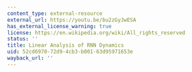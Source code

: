 ```yaml
---
content_type: external-resource
external_url: https://youtu.be/bu2zGyJwESA
has_external_license_warning: true
license: https://en.wikipedia.org/wiki/All_rights_reserved
status: ''
title: Linear Analysis of RNN Dynamics
uid: 52cd6970-72d9-4cb3-b001-63d95971653e
wayback_url: ''
---
```

